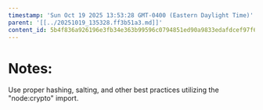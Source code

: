 ```yaml
---
timestamp: 'Sun Oct 19 2025 13:53:28 GMT-0400 (Eastern Daylight Time)'
parent: '[[../20251019_135328.ff3b51a3.md]]'
content_id: 5b4f836a926196e3fb34e363b99596c0794851ed90a9833edafdcef97f6f8f3f
---
```


# Notes:

Use proper hashing, salting, and other best practices utilizing the "node:crypto" import.
